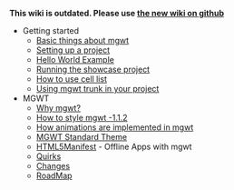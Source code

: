 **This wiki is outdated. Please use [the new wiki on github](https://github.com/mgwt/mgwt/wiki)**

  * Getting started
    * [Basic things about mgwt](GettingStarted.md)
    * [Setting up a project](SetupProject.md)
    * [Hello World Example](HelloWorldExample.md)
    * [Running the showcase project](RunningShowcase.md)
    * [How to use cell list](UsingCellList.md)
    * [Using mgwt trunk in your project](Snapshots.md)
  * MGWT
    * [Why mgwt?](Why.md)
    * [How to style mgwt -1.1.2](Styling.md)
    * [How animations are implemented in mgwt](AnimatableDisplay.md)
    * [MGWT Standard Theme](ScreenShots.md)
    * [HTML5Manifest](HTML5Manifest.md) - Offline Apps with mgwt
    * [Quirks](Quirks.md)
    * [Changes](Changes.md)
    * [RoadMap](RoadMap.md)